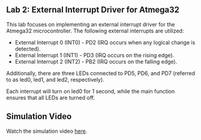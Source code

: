## Lab 2: External Interrupt Driver for Atmega32

This lab focuses on implementing an external interrupt driver for the Atmega32 microcontroller. The following external interrupts are utilized:

- External Interrupt 0 (INT0) - PD2 (IRQ occurs when any logical change is detected).
- External Interrupt 1 (INT1) - PD3 (IRQ occurs on the rising edge).
- External Interrupt 2 (INT2) - PB2 (IRQ occurs on the falling edge).

Additionally, there are three LEDs connected to PD5, PD6, and PD7 (referred to as led0, led1, and led2, respectively).

Each interrupt will turn on led0 for 1 second, while the main function ensures that all LEDs are turned off.

## Simulation Video

Watch the simulation video [here](https://github.com/FawzyBashandy/Embedded-System-Diploma/assets/131293631/9010be72-3feb-4657-b178-4814a6d0443e).
